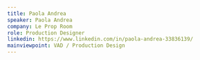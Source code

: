 ```yaml
---
title: Paola Andrea
speaker: Paola Andrea
company: Le Prop Room
role: Production Designer
linkedin: https://www.linkedin.com/in/paola-andrea-33836139/
mainviewpoint: VAD / Production Design
---
```

